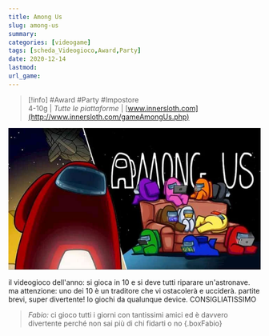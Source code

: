 ```yaml
---
title: Among Us
slug: among-us
summary: 
categories: [videogame]
tags: [scheda_Videogioco,Award,Party]
date: 2020-12-14
lastmod: 
url_game: 
---
```

> [!info]
#Award #Party #Impostore  
> 4-10g | *Tutte le piattaforme* | [www.innersloth.com](http://www.innersloth.com/gameAmongUs.php)  

![](img/amongus.webp)

il videogioco dell'anno: si gioca in 10 e si deve tutti riparare un'astronave.
ma attenzione: uno dei 10 è un traditore che vi ostacolerà e ucciderà.
partite brevi, super divertente!
lo giochi da qualunque device.
CONSIGLIATISSIMO

> *Fabio:*
> ci gioco tutti i giorni con tantissimi amici ed è davvero divertente perché non sai più di chi fidarti o no
{.boxFabio}